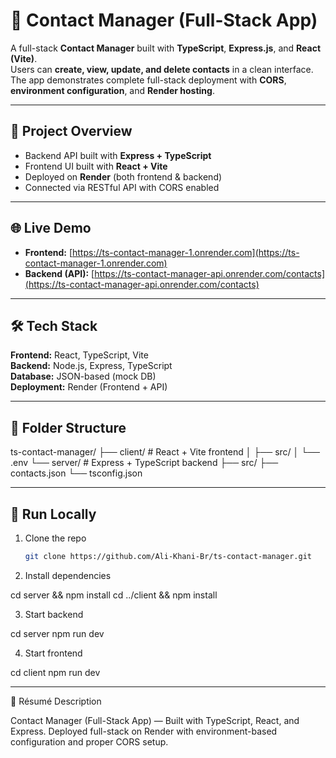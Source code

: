 
# 📇 Contact Manager (Full-Stack App)

A full-stack **Contact Manager** built with **TypeScript**, **Express.js**, and **React (Vite)**.  
Users can **create, view, update, and delete contacts** in a clean interface.  
The app demonstrates complete full-stack deployment with **CORS**, **environment configuration**, and **Render hosting**.

---

## 🚀 Project Overview
- Backend API built with **Express + TypeScript**
- Frontend UI built with **React + Vite**
- Deployed on **Render** (both frontend & backend)
- Connected via RESTful API with CORS enabled

---

## 🌐 Live Demo
- **Frontend:** [https://ts-contact-manager-1.onrender.com](https://ts-contact-manager-1.onrender.com)  
- **Backend (API):** [https://ts-contact-manager-api.onrender.com/contacts](https://ts-contact-manager-api.onrender.com/contacts)

---

## 🛠️ Tech Stack
**Frontend:** React, TypeScript, Vite  
**Backend:** Node.js, Express, TypeScript  
**Database:** JSON-based (mock DB)  
**Deployment:** Render (Frontend + API)

---

## 📂 Folder Structure

ts-contact-manager/ ├── client/ # React + Vite frontend │ ├── src/ │ └── .env └── server/ # Express + TypeScript backend ├── src/ ├── contacts.json └── tsconfig.json

---

## 🧠 Run Locally
1. Clone the repo  
   ```bash
   git clone https://github.com/Ali-Khani-Br/ts-contact-manager.git

2. Install dependencies

cd server && npm install
cd ../client && npm install


3. Start backend

cd server
npm run dev


4. Start frontend

cd client
npm run dev




---

📄 Résumé Description

Contact Manager (Full-Stack App) — Built with TypeScript, React, and Express.
Deployed full-stack on Render with environment-based configuration and proper CORS setup.

